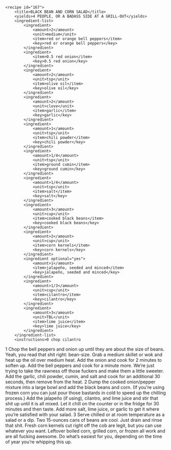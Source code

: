 <?xml version="1.0" encoding="UTF-8"?>
<!DOCTYPE gourmetDoc>
<gourmetDoc>
	
	<recipe id="167">
		<title>BLACK BEAN AND CORN SALAD</title>
		<yields>4 PEOPLE, OR A BADASS SIDE AT A GRILL-OUT</yields>
		<ingredient-list>
			<ingredient>
				<amount>2</amount>
				<unit>medium</unit>
				<item>red or orange bell peppers</item>
				<key>red or orange bell peppers</key>
			</ingredient>
			<ingredient>
				<item>0.5 red onion</item>
				<key>0.5 red onion</key>
			</ingredient>
			<ingredient>
				<amount>2</amount>
				<unit>tsp</unit>
				<item>olive oil</item>
				<key>olive oil</key>
			</ingredient>
			<ingredient>
				<amount>2</amount>
				<unit>clove</unit>
				<item>garlic</item>
				<key>garlic</key>
			</ingredient>
			<ingredient>
				<amount>1</amount>
				<unit>tsp</unit>
				<item>chili powder</item>
				<key>chili powder</key>
			</ingredient>
			<ingredient>
				<amount>1/4</amount>
				<unit>tsp</unit>
				<item>ground cumin</item>
				<key>ground cumin</key>
			</ingredient>
			<ingredient>
				<amount>1/4</amount>
				<unit>tsp</unit>
				<item>salt</item>
				<key>salt</key>
			</ingredient>
			<ingredient>
				<amount>3</amount>
				<unit>cup</unit>
				<item>cooked black beans</item>
				<key>cooked black beans</key>
			</ingredient>
			<ingredient>
				<amount>2</amount>
				<unit>cup</unit>
				<item>corn kernels</item>
				<key>corn kernels</key>
			</ingredient>
			<ingredient optional="yes">
				<amount>1</amount>
				<item>jalapeño, seeded and minced</item>
				<key>jalapeño, seeded and minced</key>
			</ingredient>
			<ingredient>
				<amount>1/3</amount>
				<unit>cup</unit>
				<item>cilantro</item>
				<key>cilantro</key>
			</ingredient>
			<ingredient>
				<amount>3</amount>
				<unit>TBL</unit>
				<item>lime juice</item>
				<key>lime juice</key>
			</ingredient>
		</ingredient-list>
		<instructions>0 chop cilantro
1 Chop the bell peppers and onion up until they are about the size of beans. Yeah, you read that shit right: bean-size. Grab a medium skillet or wok and heat up the oil over medium heat. Add the onion and cook for 2 minutes to soften up. Add the bell peppers and cook for a minute more. We’re just trying to take the rawness off those fuckers and make them a little sweeter. Add the garlic, chili powder, cumin, and salt and cook for an additional 30 seconds, then remove from the heat.
2 Dump the cooked onion/pepper mixture into a large bowl and add the black beans and corn. (If you’re using frozen corn you can just pour those bastards in cold to speed up the chilling process.) Add the jalapeño (if using), cilantro, and lime juice and stir that shit up until it is all mixed. Let it chill on the counter or in the fridge for 30 minutes and then taste. Add more salt, lime juice, or garlic to get it where you’re satisfied with your salad.
3 Serve chilled or at room temperature as a salad or a dip.</instructions>
		<modifications>Two 15-ounces cans of beans are cool. Just drain and rinse that shit.
 Fresh corn kernels cut right off the cob are legit, but you can use whatever you want. Leftover boiled corn, grilled corn, or frozen all work and are all fucking awesome. Do what’s easiest for you, depending on the time of year you’re whipping this up.</modifications>
	</recipe>
	
</gourmetDoc>